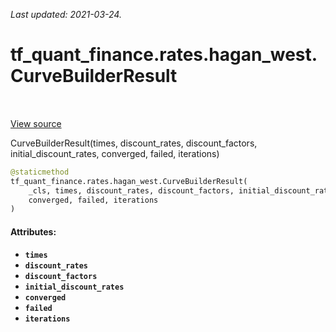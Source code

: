 <!--
This file is generated by a tool. Do not edit directly.
For open-source contributions the docs will be updated automatically.
-->

*Last updated: 2021-03-24.*

<div itemscope itemtype="http://developers.google.com/ReferenceObject">
<meta itemprop="name" content="tf_quant_finance.rates.hagan_west.CurveBuilderResult" />
<meta itemprop="path" content="Stable" />
<meta itemprop="property" content="__new__"/>
</div>

# tf_quant_finance.rates.hagan_west.CurveBuilderResult

<!-- Insert buttons and diff -->

<table class="tfo-notebook-buttons tfo-api" align="left">
</table>

<a target="_blank" href="https://github.com/google/tf-quant-finance/blob/master/tf_quant_finance/rates/hagan_west/bond_curve.py">View source</a>



CurveBuilderResult(times, discount_rates, discount_factors, initial_discount_rates, converged, failed, iterations)

```python
@staticmethod
tf_quant_finance.rates.hagan_west.CurveBuilderResult(
    _cls, times, discount_rates, discount_factors, initial_discount_rates,
    converged, failed, iterations
)
```



<!-- Placeholder for "Used in" -->


#### Attributes:

* <b>`times`</b>
* <b>`discount_rates`</b>
* <b>`discount_factors`</b>
* <b>`initial_discount_rates`</b>
* <b>`converged`</b>
* <b>`failed`</b>
* <b>`iterations`</b>


